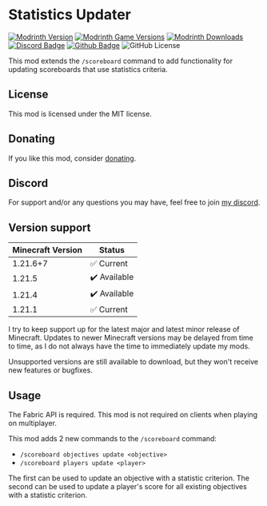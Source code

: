 # Statistics Updater

[![Modrinth Version](https://img.shields.io/modrinth/v/sw5IYd9j?logo=modrinth&color=008800)](https://modrinth.com/mod/statistics-updater)
[![Modrinth Game Versions](https://img.shields.io/modrinth/game-versions/sw5IYd9j?logo=modrinth&color=008800)](https://modrinth.com/mod/statistics-updater)
[![Modrinth Downloads](https://img.shields.io/modrinth/dt/sw5IYd9j?logo=modrinth&color=008800)](https://modrinth.com/mod/statistics-updater)
[![Discord Badge](https://img.shields.io/badge/chat-discord-%235865f2)](https://discord.gg/CNNkyWRkqm)
[![Github Badge](https://img.shields.io/badge/github-statistics--updater-white?logo=github)](https://github.com/eclipseisoffline/statistics-updater)
![GitHub License](https://img.shields.io/github/license/eclipseisoffline/statistics-updater)

This mod extends the `/scoreboard` command to add functionality for updating scoreboards that use statistics criteria.

## License

This mod is licensed under the MIT license.

## Donating

If you like this mod, consider [donating](https://buymeacoffee.com/eclipseisoffline).

## Discord

For support and/or any questions you may have, feel free to join [my discord](https://discord.gg/CNNkyWRkqm).

## Version support

| Minecraft Version | Status       |
|-------------------|--------------|
| 1.21.6+7          | ✅ Current    |
| 1.21.5            | ✔️ Available |
| 1.21.4            | ✔️ Available |
| 1.21.1            | ✅ Current    |

I try to keep support up for the latest major and latest minor release of Minecraft. Updates to newer Minecraft
versions may be delayed from time to time, as I do not always have the time to immediately update my mods.

Unsupported versions are still available to download, but they won't receive new features or bugfixes.

## Usage

The Fabric API is required. This mod is not required on clients when playing on multiplayer.

This mod adds 2 new commands to the `/scoreboard` command:

- `/scoreboard objectives update <objective>`
- `/scoreboard players update <player>`

The first can be used to update an objective with a statistic criterion. The second can be used to update a player's score
for all existing objectives with a statistic criterion.
